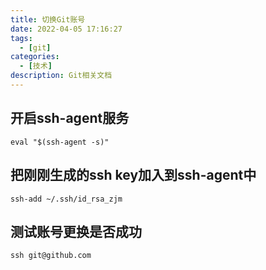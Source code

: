 ```yaml
---
title: 切换Git账号
date: 2022-04-05 17:16:27
tags:
  - [git]
categories:
  - [技术]
description: Git相关文档
---
```


## 开启ssh-agent服务

```shell
eval "$(ssh-agent -s)"
```

## 把刚刚生成的ssh key加入到ssh-agent中
```shell
ssh-add ~/.ssh/id_rsa_zjm
```

## 测试账号更换是否成功
```shell
ssh git@github.com
```